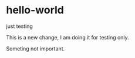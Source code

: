 # hello-world
just testing

This is a new change, I am doing it for testing only.

Someting not important.
